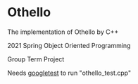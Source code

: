 # Othello
The implementation of Othello by C++

2021 Spring Object Oriented Programming

Group Term Project

Needs [googletest](https://github.com/google/googletest) to run "othello_test.cpp"
